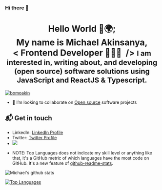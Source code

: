 ### Hi there 👋

<!--
**Tripleoniks/Tripleoniks** is a ✨ _special_ ✨ repository because its `README.md` (this file) appears on your GitHub profile.

Here are some ideas to get you started:

- 🔭 I’m currently working on ...
- 🌱 I’m currently learning ...
- 👯 I’m looking to collaborate on ...
- 🤔 I’m looking for help with ...
- 💬 Ask me about ...
- 📫 How to reach me: ...
- 😄 Pronouns: ...
- ⚡ Fun fact: ...
-->



<h1 align="center"> 
    Hello World 👋🌍; </br>My name is Michael Akinsanya,<br/>&lt;&nbsp;Frontend Developer 👨🏽‍💻 &nbsp;/&gt;
    <small color="lightBlue">  I am interested in, writing about, and developing (open source) software solutions
using JavaScript and ReactJS & Typescript.</small>
</h1>
<p align="left"> <a href="https://twitter.com/tripleoniks" target="blank"><img src="https://img.shields.io/twitter/follow/tripleoniks?logo=twitter&style=for-the-badge" alt="bomoakin" /></a> </p>


- 👯 I’m looking to collaborate on [Open source](https://en.wikipedia.org/wiki/Open_source) software projects



## 📬 Get in touch
<!-- 
- Web: [natterstefan.me][1] -->
- LinkedIn: [LinkedIn Profile](https://linkedin.com/in/michael-akinsanya-34a635196/)
- Twitter: [Twitter Profile](https://twitter.com/tripleoniks)
- <a href="https://wa.me/2347052488999">
  <img  src="https://img.shields.io/badge/-Whatsapp-%2325d366" />
</a>



 * NOTE: Top Languages does not indicate my skill level or anything like that, it's a GitHub metric of which languages have the most code on GitHub. It's a new feature of [github-readme-stats](https://github.com/tripleoniks/github-readme-stats).


<img align="center" src="https://github-readme-stats.vercel.app/api?username=tripleoniks&show_icons=true&include_all_commits=true&theme=radical&title_color=FFC73E" alt="Michael's github stats" />

[![Top Languages](https://github-readme-stats.vercel.app/api/top-langs/?username=tripleoniks&theme=radical&title_color=FFC73E)](https://github.com/tripleoniks/github-readme-stats)
